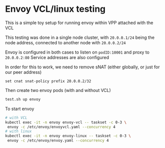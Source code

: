 # Envoy VCL/linux testing

This is a simple toy setup for running envoy within VPP attached with the VCL

This testing was done in a single node cluster, with `20.0.0.1/24` being
the node
address, connected to another node with `20.0.0.2/24`

Envoy is configured in both cases to listen on `podID:10001` and proxy
to `20.0.0.2:80`
Service addresses are also configured

In order for this to work, we need to remove sNAT (either globally, or just
for our peer address)

````console
set cnat snat-policy prefix 20.0.0.2/32
````

Then create two envoy pods (with and without VCL)

````bash
test.sh up envoy
````

To start envoy

````bash
# with VCL
kubectl exec -it -n envoy envoy-vcl -- taskset -c 0-3 \
 envoy -c /etc/envoy/envoyvcl.yaml --concurrency 4
# with linux
kubectl exec -it -n envoy envoy-linux -- taskset -c 0-3 \
 envoy -c /etc/envoy/envoy.yaml --concurrency 4
````
